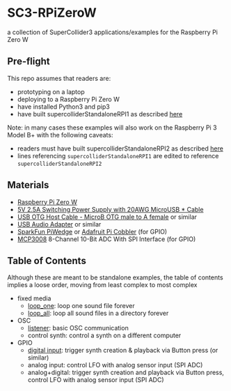 # SC3-RPiZeroW
a collection of SuperCollider3 applications/examples for the Raspberry Pi Zero W

## Pre-flight

This repo assumes that readers are:
* prototyping on a laptop
* deploying to a Raspberry Pi Zero W
* have installed Python3 and pip3
* have built supercolliderStandaloneRPI1 as described [here](https://github.com/redFrik/supercolliderStandaloneRPI1)

Note: in many cases these examples will also work on the Raspberry Pi 3 Model B+ with the following caveats:
* readers must have built supercolliderStandaloneRPI2 as described [here](https://github.com/redFrik/supercolliderStandaloneRPI2)
* lines referencing `supercolliderStandaloneRPI1` are edited to reference `supercolliderStandaloneRPI2`


## Materials
* [Raspberry Pi Zero W](https://www.adafruit.com/product/3708)
* [5V 2.5A Switching Power Supply with 20AWG MicroUSB * Cable](https://www.adafruit.com/product/1995)
* [USB OTG Host Cable - MicroB OTG male to A female](https://www.adafruit.com/product/1099) or similar
* [USB Audio Adapter](https://www.adafruit.com/product/1475) or similar
* [SparkFun PiWedge](https://www.sparkfun.com/products/13717) or [Adafruit Pi Cobbler](https://www.adafruit.com/product/2028) (for GPIO)
* [MCP3008](https://www.adafruit.com/product/856) 8-Channel 10-Bit ADC With SPI Interface (for GPIO)


## Table of Contents

Although these are meant to be standalone examples, the table of contents implies a loose order, moving from least complex to most complex

* fixed media
  * [loop_one](https://github.com/caseyanderson/SC3-RPiZeroW/blob/master/fixed_media/loop_one/loop_one.md): loop one sound file forever
  * [loop_all](https://github.com/caseyanderson/SC3-RPiZeroW/tree/master/fixed_media/loop_all): loop all sound files in a directory forever
* OSC
  * [listener](https://github.com/caseyanderson/SC3-RPiZeroW/blob/master/OSC/listener/listener.md): basic OSC communication
  * control synth: control a synth on a different computer
* GPIO
  * [digital input](https://github.com/caseyanderson/SC3-RPiZeroW/blob/master/GPIO/digital_input/digital_input.md): trigger synth creation & playback via Button press (or similar)
  * analog input: control LFO with analog sensor input (SPI ADC)
  * analog+digital: trigger synth creation and playback via Button press, control LFO with analog sensor input (SPI ADC)
